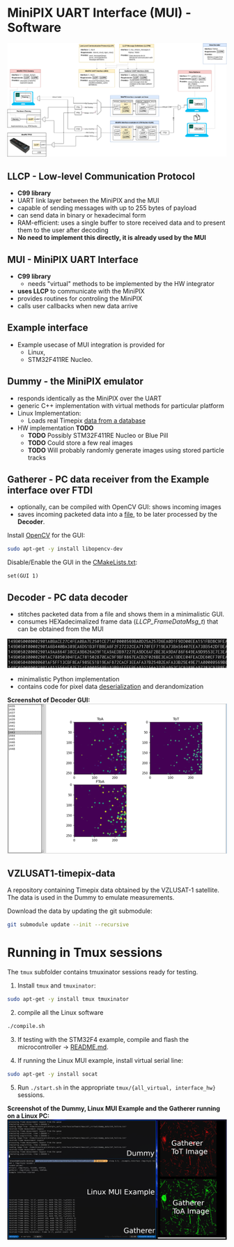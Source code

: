 # MiniPIX UART Interface (MUI) - Software

[![](../fig/diagram.png)](../fig/diagram.pdf)

## LLCP - Low-level Communication Protocol

* **C99 library**
* UART link layer between the MiniPIX and the MUI
* capable of sending messages with up to 255 bytes of payload
* can send data in binary or hexadecimal form
* RAM-efficient: uses a single buffer to store received data and to present them to the user after decoding
* **No need to implement this directly, it is already used by the MUI**

## MUI - MiniPIX UART Interface

* **C99 library**
  * needs "virtual" methods to be implemented by the HW integrator
* **uses LLCP** to communicate with the MiniPIX
* provides routines for controling the MiniPIX
* calls user callbacks when new data arrive

## Example interface

* Example usecase of MUI integration is provided for
  * Linux,
  * STM32F411RE Nucleo.

## Dummy - the MiniPIX emulator

* responds identically as the MiniPIX over the UART
* generic C++ implementation with virtual methods for particular platform
* Linux Implementation:
  * Loads real Timepix [data from a database](https://github.com/vzlusat/vzlusat1-timepix-data)
* HW implementation **TODO**
  * **TODO** Possibly STM32F411RE Nucleo or Blue Pill
  * **TODO** Could store a few real images
  * **TODO** Will probably randomly generate images using stored particle tracks

## Gatherer - PC data receiver from the Example interface over FTDI

* optionally, can be compiled with OpenCV GUI: shows incoming images
* saves incoming packeted data into a [file](./gatherer/data/hw_data.txt), to be later processed by the **Decoder**.

Install [OpenCV](https://opencv.org/) for the GUI:
```bash
sudo apt-get -y install libopencv-dev
```
Disable/Enable the GUI in the [CMakeLists.txt](./gatherer/CMakeLists.txt):
```
set(GUI 1)
```

## Decoder - PC data decoder

* stitches packeted data from a file and shows them in a minimalistic GUI.
* consumes HEXadecimalized frame data (_LLCP_FrameDataMsg_t_) that can be obtained from the MUI

![](./decoder/fig/data.png)
 
* minimalistic Python implementation
* contains code for pixel data [deserialization](deserialization) and derandomization

**Screenshot of Decoder GUI:**
![](./decoder/fig/decoder.png)

## VZLUSAT1-timepix-data

A repository containing Timepix data obtained by the VZLUSAT-1 satellite.
The data is used in the Dummy to emulate measurements.

Download the data by updating the git submodule:
```bash
git submodule update --init --recursive
```

# Running in Tmux sessions

The `tmux` subfolder contains tmuxinator sessions ready for testing.

1. Install `tmux` and `tmuxinator`:

```bash
sudo apt-get -y install tmux tmuxinator
```

2. compile all the Linux software

```bash
./compile.sh
```

3. If testing with the STM32F4 example, compile and flash the microcontroller -> [README.md](./example_interface/stm32f411).

4. If running the Linux MUI example, install virtual serial line:

```bash
sudo apt-get -y install socat
```

5. Run `./start.sh` in the appropriate `tmux/{all_virtual, interface_hw}` sessions.

**Screenshot of the Dummy, Linux MUI Example and the Gatherer running on a Linux PC:**
![](./.fig/tmux.png)
